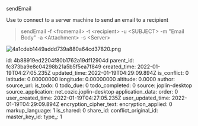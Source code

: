 sendEmail

Use to connect to a server machine to send an email to a recipient

> sendEmail -f &lt;fromemail&gt; -t &lt;recipient&gt; -u &lt;SUBJECT&gt; -m "Email Body" -a &lt;Attachment&gt; -s &lt;Server&gt;

![4a1cdeb1449addd739a880a64cd37820.png](:/dc3317d9cda848da8889917b747fd6b6)

id: 4b88919ed2204f80b1762a19df12904d
parent_id: fc373ba9e8c04298b21a5b5f5ea7f849
created_time: 2022-01-19T04:27:05.235Z
updated_time: 2022-01-19T04:29:09.894Z
is_conflict: 0
latitude: 0.00000000
longitude: 0.00000000
altitude: 0.0000
author: 
source_url: 
is_todo: 0
todo_due: 0
todo_completed: 0
source: joplin-desktop
source_application: net.cozic.joplin-desktop
application_data: 
order: 0
user_created_time: 2022-01-19T04:27:05.235Z
user_updated_time: 2022-01-19T04:29:09.894Z
encryption_cipher_text: 
encryption_applied: 0
markup_language: 1
is_shared: 0
share_id: 
conflict_original_id: 
master_key_id: 
type_: 1